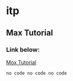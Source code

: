 # itp
## Max Tutorial
### Link below:

[Mox Tutorial](https://docs.cycling74.com/learn/series/max-tutorials/)

`
no code
no code
no code
`
